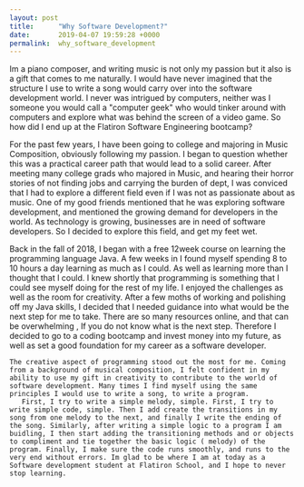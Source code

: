 ```yaml
---
layout: post
title:      "Why Software Development?"
date:       2019-04-07 19:59:28 +0000
permalink:  why_software_development
---
```


Im a piano composer, and writing music is not only my passion but it also is a gift that comes to me naturally.  I would have never imagined that the structure I use to write a song would carry over into the software development world.  I never was intrigued by computers,  neither was I someone you would call a "computer geek" who would tinker around with computers and explore what was behind the screen of a video game. So how did I end up at the Flatiron Software Engineering bootcamp? 

For the past few years,  I have been going to college and majoring in Music Composition, obviously following my passion. I began to question whether this was a practical career path that would lead to a solid career. After meeting many college grads who majored in Music, and hearing their horror stories of not finding jobs and carrying the burden of dept, I was conviced that I had to explore a different field even if I was not as passionate about as music. One of my good friends mentioned that he was exploring software development, and mentioned the growing demand for developers in the world. As technology is growing, businesses are in need of software developers. So I decided to explore this field, and get my feet wet. 

  Back in the fall of 2018, I began with a free 12week course on learning the programming language Java. A few weeks in I found myself spending 8 to 10 hours a day learning as much as I could. As well as learning more than I thought that I could. I knew shortly that programming is something that I could see myself doing for the rest of my life. I enjoyed the challenges as well as the room for creativity. After a few moths of working and polishing off my Java skills, I decided that I needed guidance into what would be the next  step for me to take. There are so many resources online, and that can be overwhelming , If you do not know what is the next step. Therefore I decided to go to a coding bootcamp and invest money into my future, as well as set a good foundation for my  career as a software developer. 
	
	The creative aspect of programming stood out the most for me. Coming from a background of musical composition, I felt confident in my ability to use my gift in creativity to contribute to the world of software development. Many times I find myself using the same principles I would use to write a song, to write a program. 
	   First, I try to write a simple melody, simple. First, I try to write simple code, simple. Then I add create the transitions in my song from one melody to the next, and finally I write the ending of the song. Similarly, after writing a simple logic to a program I am buidling, I then start adding the transitioning methods and or objects to compliment and tie together the basic logic ( melody) of the program. Finally, I make sure the code runs smoothly, and runs to the very end without errors. Im glad to be where I am at today as a Software development student at Flatiron School, and I hope to never stop learning. 


